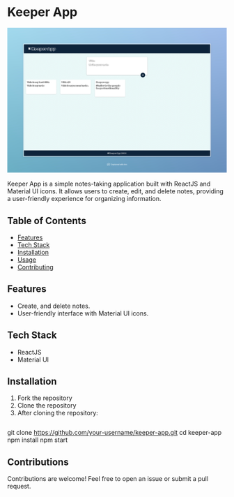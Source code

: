 # Keeper App

![Keeper App Screenshot](screenshot.png)

Keeper App is a simple notes-taking application built with ReactJS and Material UI icons. It allows users to create, edit, and delete notes, providing a user-friendly experience for organizing information.

## Table of Contents
- [Features](#features)
- [Tech Stack](#tech-stack)
- [Installation](#installation)
- [Usage](#usage)
- [Contributing](#contributing)

## Features
- Create, and delete notes.
- User-friendly interface with Material UI icons.

## Tech Stack
- ReactJS
- Material UI

## Installation
1. Fork the repository
2. Clone the repository
3. After cloning the repository:
   ```bash
  git clone https://github.com/your-username/keeper-app.git
  cd keeper-app
  npm install
  npm start

## Contributions
Contributions are welcome! Feel free to open an issue or submit a pull request.
